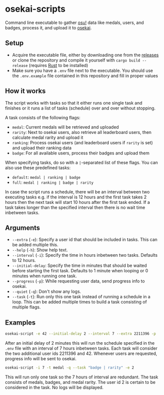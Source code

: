 # osekai-scripts

Command line executable to gather [osu!](https://osu.ppy.sh/) data like medals, users, and badges, process it, and upload it to [osekai](http://osekai.net/).

## Setup

- Acquire the executable file, either by downloading one from the [releases](https://github.com/Osekai/scripts-rust/releases) or clone the repository and compile it yourself with `cargo build --release` (requires [Rust](https://www.rust-lang.org/) to be installed)
- Make sure you have a `.env` file next to the executable. You should use the `.env.example` file contained in this repository and fill in proper values

## How it works

The script works with tasks so that it either runs one single task and finishes or it runs a list of tasks (schedule) over and over without stopping.

A task consists of the following flags:
- `medal`: Current medals will be retrieved and uploaded
- `rarity`: Next to osekai users, also retrieve all leaderboard users, then calculate medal rarity and upload it
- `ranking`: Process osekai users (and leaderboard users if `rarity` is set) and upload their ranking data
- `badge`: For all available users, process their badges and upload them

When specifying tasks, do so with a `|`-separated list of these flags.
You can also use these predefined tasks:
- `default`: `medal | ranking | badge`
- `full`: `medal | ranking | badge | rarity`

In case the script runs a schedule, there will be an interval between two executing tasks e.g. if the interval is 12 hours and the first task takes 2 hours then the next task will start 10 hours after the first task ended. If a task takes longer than the specified interval then there is no wait time inbetween tasks.

## Arguments

- `--extra` (`-e`): Specify a user id that should be included in tasks. This can be added multiple this.
- `--help` (`-h`): Show help text.
- `--interval` (`-i`): Specify the time in hours inbetween two tasks. Defaults to 12 hours.
- `--initial-delay`: Specify the time in minutes that should be waited before starting the first task. Defaults to 1 minute when looping or 0 minutes when running one task.
- `--progress` (`-p`): While requesting user data, send progress info to osekai.
- `--quiet` (`-q`): Don't show any logs.
- `--task` (`-t`): Run only this one task instead of running a schedule in a loop. This can be added multiple times to build a task consisting of multiple flags.

## Examples

```sh
osekai-script -e 42 --initial-delay 2 --interval 7 --extra 2211396 -p
```
After an initial delay of 2 minutes this will run the schedule specified in the `.env` file with an interval of 7 hours inbetween tasks. Each task will consider the two additional user ids 2211396 and 42. Whenever users are requested, progress info will be sent to osekai.

```sh
osekai-script -i 7 -t medal -q --task "badge | rarity" -e 2
```
This will run only one task so the 7 hours of interval are redundant. The task consists of medals, badges, and medal rarity. The user id 2 is certain to be considered in the task. No logs will be displayed.
